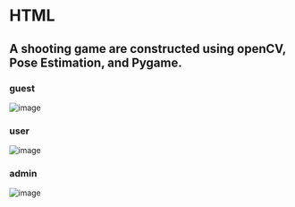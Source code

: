 # HTML
## A shooting game are constructed using openCV, Pose Estimation, and Pygame.  
### guest
![image](https://github.com/hao800922/HTML/blob/master/image/img_01.jpg)
### user
![image](https://github.com/hao800922/HTML/blob/master/image/img_02.jpg)
### admin
![image](https://github.com/hao800922/HTML/blob/master/image/img_03.jpg)
